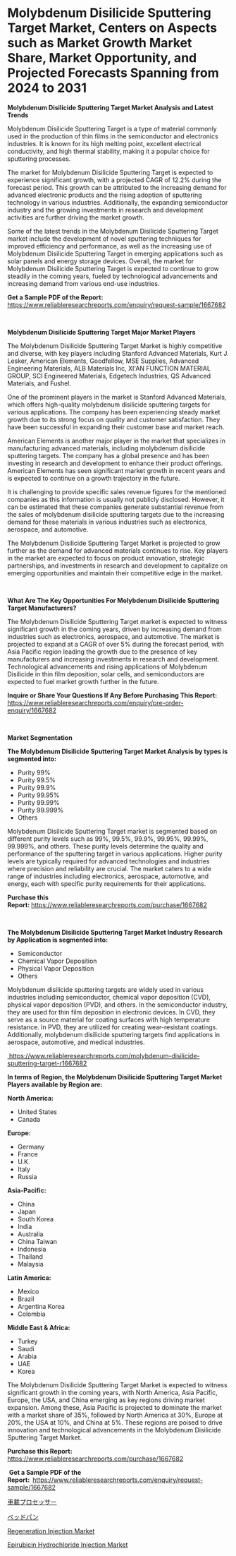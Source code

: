 <p><h1>Molybdenum Disilicide Sputtering Target Market, Centers on Aspects such as Market Growth Market Share, Market Opportunity, and Projected Forecasts Spanning from 2024 to 2031</h1></p><p><strong>Molybdenum Disilicide Sputtering Target Market Analysis and Latest Trends</strong></p>
<p><p>Molybdenum Disilicide Sputtering Target is a type of material commonly used in the production of thin films in the semiconductor and electronics industries. It is known for its high melting point, excellent electrical conductivity, and high thermal stability, making it a popular choice for sputtering processes.</p><p>The market for Molybdenum Disilicide Sputtering Target is expected to experience significant growth, with a projected CAGR of 12.2% during the forecast period. This growth can be attributed to the increasing demand for advanced electronic products and the rising adoption of sputtering technology in various industries. Additionally, the expanding semiconductor industry and the growing investments in research and development activities are further driving the market growth.</p><p>Some of the latest trends in the Molybdenum Disilicide Sputtering Target market include the development of novel sputtering techniques for improved efficiency and performance, as well as the increasing use of Molybdenum Disilicide Sputtering Target in emerging applications such as solar panels and energy storage devices. Overall, the market for Molybdenum Disilicide Sputtering Target is expected to continue to grow steadily in the coming years, fueled by technological advancements and increasing demand from various end-use industries.</p></p>
<p><strong>Get a Sample PDF of the Report:&nbsp;</strong> <a href="https://www.reliableresearchreports.com/enquiry/request-sample/1667682">https://www.reliableresearchreports.com/enquiry/request-sample/1667682</a></p>
<p>&nbsp;</p>
<p><strong>Molybdenum Disilicide Sputtering Target Major Market Players</strong></p>
<p><p>The Molybdenum Disilicide Sputtering Target Market is highly competitive and diverse, with key players including Stanford Advanced Materials, Kurt J. Lesker, American Elements, Goodfellow, MSE Supplies, Advanced Engineering Materials, ALB Materials Inc, XI'AN FUNCTION MATERIAL GROUP, SCI Engineered Materials, Edgetech Industries, QS Advanced Materials, and Fushel.</p><p>One of the prominent players in the market is Stanford Advanced Materials, which offers high-quality molybdenum disilicide sputtering targets for various applications. The company has been experiencing steady market growth due to its strong focus on quality and customer satisfaction. They have been successful in expanding their customer base and market reach. </p><p>American Elements is another major player in the market that specializes in manufacturing advanced materials, including molybdenum disilicide sputtering targets. The company has a global presence and has been investing in research and development to enhance their product offerings. American Elements has seen significant market growth in recent years and is expected to continue on a growth trajectory in the future.</p><p>It is challenging to provide specific sales revenue figures for the mentioned companies as this information is usually not publicly disclosed. However, it can be estimated that these companies generate substantial revenue from the sales of molybdenum disilicide sputtering targets due to the increasing demand for these materials in various industries such as electronics, aerospace, and automotive.</p><p>The Molybdenum Disilicide Sputtering Target Market is projected to grow further as the demand for advanced materials continues to rise. Key players in the market are expected to focus on product innovation, strategic partnerships, and investments in research and development to capitalize on emerging opportunities and maintain their competitive edge in the market.</p></p>
<p>&nbsp;</p>
<p><strong>What Are The Key Opportunities For Molybdenum Disilicide Sputtering Target Manufacturers?</strong></p>
<p><p>The Molybdenum Disilicide Sputtering Target market is expected to witness significant growth in the coming years, driven by increasing demand from industries such as electronics, aerospace, and automotive. The market is projected to expand at a CAGR of over 5% during the forecast period, with Asia Pacific region leading the growth due to the presence of key manufacturers and increasing investments in research and development. Technological advancements and rising applications of Molybdenum Disilicide in thin film deposition, solar cells, and semiconductors are expected to fuel market growth further in the future.</p></p>
<p><strong>Inquire or Share Your Questions If Any Before Purchasing This Report:</strong> <a href="https://www.reliableresearchreports.com/enquiry/pre-order-enquiry/1667682">https://www.reliableresearchreports.com/enquiry/pre-order-enquiry/1667682</a></p>
<p>&nbsp;</p>
<p><strong>Market Segmentation</strong></p>
<p><strong>The Molybdenum Disilicide Sputtering Target Market Analysis by types is segmented into:</strong></p>
<p><ul><li>Purity 99%</li><li>Purity 99.5%</li><li>Purity 99.9%</li><li>Purity 99.95%</li><li>Purity 99.99%</li><li>Purity 99.999%</li><li>Others</li></ul></p>
<p><p>Molybdenum Disilicide Sputtering Target market is segmented based on different purity levels such as 99%, 99.5%, 99.9%, 99.95%, 99.99%, 99.999%, and others. These purity levels determine the quality and performance of the sputtering target in various applications. Higher purity levels are typically required for advanced technologies and industries where precision and reliability are crucial. The market caters to a wide range of industries including electronics, aerospace, automotive, and energy, each with specific purity requirements for their applications.</p></p>
<p><strong>Purchase this Report:&nbsp;</strong><a href="https://www.reliableresearchreports.com/purchase/1667682">https://www.reliableresearchreports.com/purchase/1667682</a></p>
<p>&nbsp;</p>
<p><strong>The Molybdenum Disilicide Sputtering Target Market Industry Research by Application is segmented into:</strong></p>
<p><ul><li>Semiconductor</li><li>Chemical Vapor Deposition</li><li>Physical Vapor Deposition</li><li>Others</li></ul></p>
<p><p>Molybdenum disilicide sputtering targets are widely used in various industries including semiconductor, chemical vapor deposition (CVD), physical vapor deposition (PVD), and others. In the semiconductor industry, they are used for thin film deposition in electronic devices. In CVD, they serve as a source material for coating surfaces with high temperature resistance. In PVD, they are utilized for creating wear-resistant coatings. Additionally, molybdenum disilicide sputtering targets find applications in aerospace, automotive, and medical industries.</p></p>
<p><a href="https://www.reliableresearchreports.com/molybdenum-disilicide-sputtering-target-r1667682">&nbsp;https://www.reliableresearchreports.com/molybdenum-disilicide-sputtering-target-r1667682</a></p>
<p><strong>In terms of Region, the Molybdenum Disilicide Sputtering Target Market Players available by Region are:</strong></p>
<p>
    <p> <strong> North America: </strong>
        <ul>
            <li>United States</li>
            <li>Canada</li>
        </ul>
        </p> 
    <p> <strong> Europe: </strong>
        <ul>
            <li>Germany</li>
            <li>France</li>
            <li>U.K.</li>
            <li>Italy</li>
            <li>Russia</li>
        </ul>
        </p> 
    <p> <strong> Asia-Pacific: </strong>
        <ul>
            <li>China</li>
            <li>Japan</li>
            <li>South Korea</li>
            <li>India</li>
            <li>Australia</li>
            <li>China Taiwan</li>
            <li>Indonesia</li>
            <li>Thailand</li>
            <li>Malaysia</li>
        </ul>
        </p> 
    <p> <strong> Latin America: </strong>
        <ul>
            <li>Mexico</li>
            <li>Brazil</li>
            <li>Argentina Korea</li>
            <li>Colombia</li>
        </ul>
        </p> 
    <p> <strong> Middle East & Africa: </strong>
        <ul>
            <li>Turkey</li>
            <li>Saudi</li>
            <li>Arabia</li>
            <li>UAE</li>
            <li>Korea</li>
        </ul>
    </p>
    </p>
<p><p>The Molybdenum Disilicide Sputtering Target Market is expected to witness significant growth in the coming years, with North America, Asia Pacific, Europe, the USA, and China emerging as key regions driving market expansion. Among these, Asia Pacific is projected to dominate the market with a market share of 35%, followed by North America at 30%, Europe at 20%, the USA at 10%, and China at 5%. These regions are poised to drive innovation and technological advancements in the Molybdenum Disilicide Sputtering Target Market.</p></p>
<p><strong>Purchase this Report: </strong><a href="https://www.reliableresearchreports.com/purchase/1667682">https://www.reliableresearchreports.com/purchase/1667682</a></p>
<p>&nbsp;<strong>Get a Sample PDF of the Report:&nbsp;&nbsp;</strong><a href="https://www.reliableresearchreports.com/enquiry/request-sample/1667682">https://www.reliableresearchreports.com/enquiry/request-sample/1667682</a></p>
<p><strong></strong></p>
<p><p><a href="https://medium.com/@jacobkelly525/%E8%87%AA%E5%8B%95%E8%BB%8A%E3%83%97%E3%83%AD%E3%82%BB%E3%83%83%E3%82%B5%E5%B8%82%E5%A0%B4%E3%81%AE%E8%A6%8F%E6%A8%A1%E3%81%A8%E5%B8%82%E5%A0%B4%E5%8B%95%E5%90%91-%E5%AE%8C%E5%85%A8%E3%81%AA%E6%A5%AD%E7%95%8C%E6%A6%82%E8%A6%81-2024%E5%B9%B4%E3%81%8B%E3%82%892031%E5%B9%B4-8b881f08be0a">車載プロセッサー</a></p><p><a href="https://medium.com/@cierrahayes94/%E3%83%99%E3%83%83%E3%83%89%E3%83%91%E3%83%B3%E5%B8%82%E5%A0%B4%E3%83%AC%E3%83%9D%E3%83%BC%E3%83%88%E3%81%AF-%E3%81%93%E3%81%AE%E5%B8%82%E5%A0%B4%E3%81%AE%E6%9C%80%E6%96%B0%E3%81%AE%E3%83%88%E3%83%AC%E3%83%B3%E3%83%89%E3%81%A8%E6%88%90%E9%95%B7%E6%A9%9F%E4%BC%9A%E3%82%92%E6%98%8E%E3%82%89%E3%81%8B%E3%81%AB%E3%81%97%E3%81%BE%E3%81%99-a5a1e42aeae5">ベッドパン</a></p><p><a href="https://www.linkedin.com/pulse/regeneration-injection-market-analysis-its-cagr-segmentation-kao1c">Regeneration Injection Market</a></p><p><a href="https://www.linkedin.com/pulse/epirubicin-hydrochloride-injection-market-furnishes-information-bvsvc">Epirubicin Hydrochloride Injection Market</a></p></p>